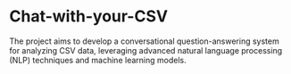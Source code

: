 # Chat-with-your-CSV
The project aims to develop a conversational question-answering system for analyzing CSV data, leveraging advanced natural language processing (NLP) techniques and machine learning models.
